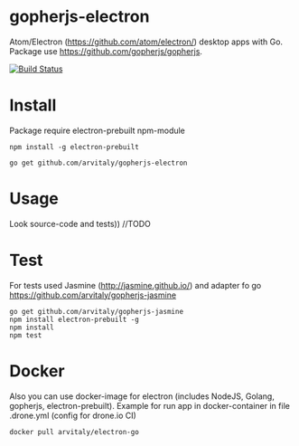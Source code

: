 # gopherjs-electron
Atom/Electron (https://github.com/atom/electron/) desktop apps with Go. Package use https://github.com/gopherjs/gopherjs.

[![Build Status](https://travis-ci.org/arvitaly/gopherjs-electron.svg?branch=master)](https://travis-ci.org/arvitaly/gopherjs-electron)

# Install

Package require electron-prebuilt npm-module

	npm install -g electron-prebuilt

	go get github.com/arvitaly/gopherjs-electron

# Usage

Look source-code and tests)) //TODO

# Test

For tests used Jasmine (http://jasmine.github.io/) and adapter fo go https://github.com/arvitaly/gopherjs-jasmine

	go get github.com/arvitaly/gopherjs-jasmine
	npm install electron-prebuilt -g
	npm install
	npm test

# Docker

Also you can use docker-image for electron (includes NodeJS, Golang, gopherjs, electron-prebuilt). Example for run app in docker-container in file .drone.yml (config for drone.io CI)

	docker pull arvitaly/electron-go
